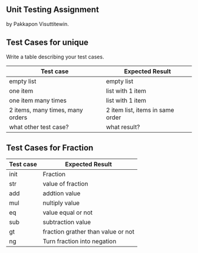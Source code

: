## Unit Testing Assignment

by Pakkapon Visuttitewin.


## Test Cases for unique

Write a table describing your test cases.

| Test case                        | Expected Result                  |
|----------------------------------|----------------------------------|
| empty list                       | empty list                       |
| one item                         | list with 1 item                 |
| one item many times              | list with 1 item                 |
| 2 items, many times, many orders | 2 item list, items in same order |
| what other test case?            | what result?                     |


## Test Cases for Fraction

| Test case | Expected Result                    |
|-----------|------------------------------------|
| init      | Fraction                           |
| str       | value of fraction                  |
| add       | addtion value                      |
| mul       | nultiply value                     |
| eq        | value equal or not                 |
| sub       | subtraction value                  |
| gt        | fraction grather than value or not |
| ng        | Turn fraction into negation        |